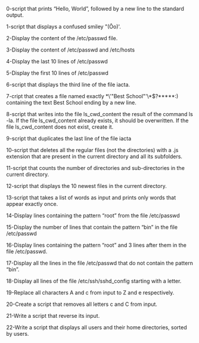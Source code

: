 0-script that prints “Hello, World”, followed by a new line to the standard output.

1-script that displays a confused smiley "(Ôo)'.

2-Display the content of the /etc/passwd file.

3-Display the content of /etc/passwd and /etc/hosts

4-Display the last 10 lines of /etc/passwd

5-Display the first 10 lines of /etc/passwd

6-script that displays the third line of the file iacta.

7-cript that creates a file named exactly \*\\'"Best School"\'\\*$\?\*\*\*\*\*:) containing the text Best School ending by a new line.

8-script that writes into the file ls_cwd_content the result of the command ls -la. If the file ls_cwd_content already exists, it should be overwritten. If the file ls_cwd_content does not exist, create it.

9-script that duplicates the last line of the file iacta

10-script that deletes all the regular files (not the directories) with a .js extension that are present in the current directory and all its subfolders.

11-script that counts the number of directories and sub-directories in the current directory.

12-script that displays the 10 newest files in the current directory.

13-script that takes a list of words as input and prints only words that appear exactly once.

14-Display lines containing the pattern “root” from the file /etc/passwd

15-Display the number of lines that contain the pattern “bin” in the file /etc/passwd

16-Display lines containing the pattern “root” and 3 lines after them in the file /etc/passwd.

17-Display all the lines in the file /etc/passwd that do not contain the pattern “bin”.

18-Display all lines of the file /etc/ssh/sshd_config starting with a letter.

19-Replace all characters A and c from input to Z and e respectively.

20-Create a script that removes all letters c and C from input.

21-Write a script that reverse its input.

22-Write a script that displays all users and their home directories, sorted by users.

